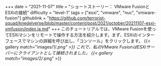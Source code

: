 +++
date = "2021-11-07"
title = "ショートストーリー： VMware FusionとESXiの接続"
difficulty = "level-1"
tags = ["esxi", "vmware", "nuc", "vmware-fusion"]
githublink = "https://github.com/terrorist-squad/knedelverse/blob/master/content/post/2021/october/20211107-esxi-vmfusion/index.ja.md"
+++
このチュートリアルでは、VMware Fusionを使ってESXiマシンをリモートで操作する方法を紹介します。まず、ESXiのインターフェースでマシンの詳細を呼び出し、「コンソール」をクリックします。
{{< gallery match="images/1/*.png" >}}
これで、私のVMware FusionはESXiサーバーにクライアントとして接続されました。
{{< gallery match="images/2/*.png" >}}
